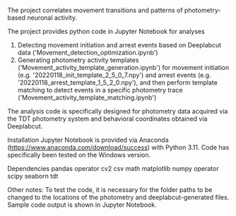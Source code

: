 The project correlates movement transitions and patterns of photometry-based neuronal activity.

The project provides python code in Jupyter Notebook for analyses
1) Detecting movement initiation and arrest events based on Deeplabcut data ('Movement_detection_optimization.ipynb')
2) Generating photometry activity templates ('Movement_activity_template_generation.ipynb') for movement initiation (e.g. '20220118_init_template_2_5_0_7.npy') and arrest events (e.g. '20220118_arrest_template_1_5_2_0.npy'),
   and then perform template matching to detect events in a specific photometry trace ('Movement_activity_template_matching.ipynb')

The analysis code is specifically designed for photometry data acquired via the TDT photometry system and behavioral coordinates obtained via Deeplabcut.

Installation
Jupyter Notebook is provided via Anaconda (https://www.anaconda.com/download/success) with Python 3.11.
Code has specifically been tested on the Windows version.

Dependencies
pandas
operator
cv2
csv
math
matplotlib
numpy
operator
scipy
seaborn
tdt

Other notes:
To test the code, it is necessary for the folder paths to be changed to the locations of the photometry and deeplabcut-generated files. Sample code output is shown in Jupyter Notebook.


